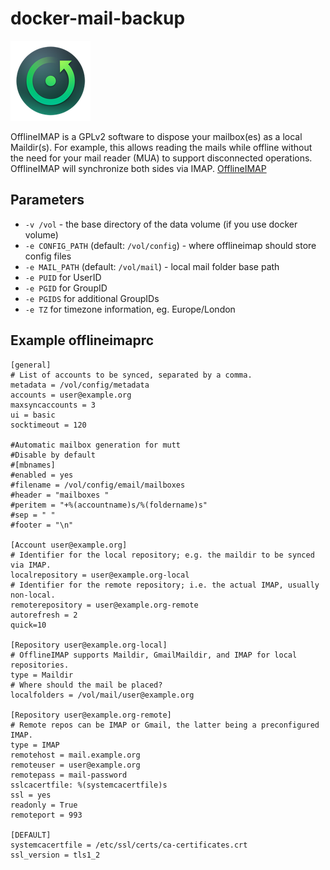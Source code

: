 # docker-mail-backup
![icon](https://raw.githubusercontent.com/Issogr/docker-mail-backup/main/logo.png)

OfflineIMAP is a GPLv2 software to dispose your mailbox(es) as a local Maildir(s). For example, this allows reading the mails while offline without the need for your mail reader (MUA) to support disconnected operations. OfflineIMAP will synchronize both sides via IMAP. [OfflineIMAP](http://www.offlineimap.org/about/)

## Parameters

* `-v /vol` - the base directory of the data volume (if you use docker volume)
* `-e CONFIG_PATH` (default: `/vol/config`) - where offlineimap should store config files
* `-e MAIL_PATH` (default: `/vol/mail`) - local mail folder base path
* `-e PUID` for UserID
* `-e PGID` for GroupID
* `-e PGIDS` for additional GroupIDs
* `-e TZ` for timezone information, eg. Europe/London

## Example offlineimaprc

```
[general]
# List of accounts to be synced, separated by a comma.
metadata = /vol/config/metadata
accounts = user@example.org
maxsyncaccounts = 3
ui = basic
socktimeout = 120

#Automatic mailbox generation for mutt
#Disable by default
#[mbnames]
#enabled = yes
#filename = /vol/config/email/mailboxes
#header = "mailboxes "
#peritem = "+%(accountname)s/%(foldername)s"
#sep = " "
#footer = "\n"

[Account user@example.org]
# Identifier for the local repository; e.g. the maildir to be synced via IMAP.
localrepository = user@example.org-local
# Identifier for the remote repository; i.e. the actual IMAP, usually non-local.
remoterepository = user@example.org-remote
autorefresh = 2
quick=10

[Repository user@example.org-local]
# OfflineIMAP supports Maildir, GmailMaildir, and IMAP for local repositories.
type = Maildir
# Where should the mail be placed?
localfolders = /vol/mail/user@example.org

[Repository user@example.org-remote]
# Remote repos can be IMAP or Gmail, the latter being a preconfigured IMAP.
type = IMAP
remotehost = mail.example.org
remoteuser = user@example.org
remotepass = mail-password
sslcacertfile: %(systemcacertfile)s
ssl = yes
readonly = True
remoteport = 993

[DEFAULT]
systemcacertfile = /etc/ssl/certs/ca-certificates.crt
ssl_version = tls1_2
```